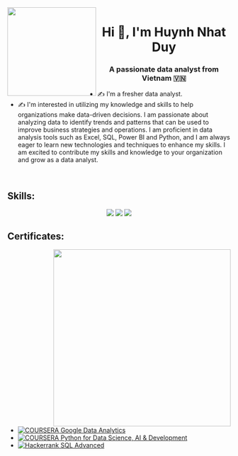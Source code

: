 <img align="left" width="200" src="https://github.githubassets.com/images/modules/profile/profile-first-repo.svg">
<h1 align="center">Hi 👋, I'm Huynh Nhat Duy</h1>
<p align="center">
  <h3 align="center">A passionate data analyst from Vietnam 🇻🇳 </h3>
</p>


- ✍ I'm a fresher data analyst.
- ✍ I'm interested in utilizing my knowledge and skills to help organizations make data-driven decisions. I am passionate about analyzing data to identify trends and patterns that can be used to improve business strategies and operations. I am proficient in data analysis tools such as Excel, SQL, Power BI and Python, and I am always eager to learn new technologies and techniques to enhance my skills. I am excited to contribute my skills and knowledge to your organization and grow as a data analyst.
<br />

## Skills:
<p align="center">
  <img src="https://img.icons8.com/color/48/000000/microsoft-sql-server.png"/>
  <img src="https://img.icons8.com/?size=48&id=qYfwpsRXEcpc&format=png"/>
  <img src="https://img.icons8.com/?size=48&id=13441&format=png"/>
</p>

## Certificates:

<img align="right" width="400" src="https://github.githubassets.com/images/modules/profile/profile-joined-github.svg">

- [![COURSERA](https://img.shields.io/badge/-COURSERA-green) Google Data Analytics](https://www.coursera.org/account/accomplishments/specialization/certificate/YQUFWFP9D6YJ)
- [![COURSERA](https://img.shields.io/badge/-COURSERA-green) Python for Data Science, AI & Development
](https://www.coursera.org/account/accomplishments/certificate/LDAUCMPN6BFH)
- [![Hackerrank](https://img.shields.io/badge/-Hackerrank-2EC866?style=for-the-badge&logo=HackerRank&logoColor=white) SQL Advanced](https://www.hackerrank.com/certificates/3361f85c49f9)
